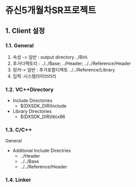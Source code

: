 쥬신5개월차SR프로젝트
======================

## 1. Client 설정


### 1.1. General
1. 속성 -> 일반 : output directory ../Bin\
2. 추가디렉토리 : ../../Base; ../Header; ../../Reference/Header
3. 링커-> 일반 : 추가포함디렉토 ../../Reference/Library
4. 입력 :시스템라이브러리

### 1.2. VC++Directory 
* Include Directories
  - $(DXSDK_DIR)Include
* Library Directories
  - $(DXSDK_DIR)lib\x86

### 1.3. C/C++
General
* Additonal Include Directries
  - ../Header
  - ../../Base
  - ../../Reference/Header

### 1.4. Linker


